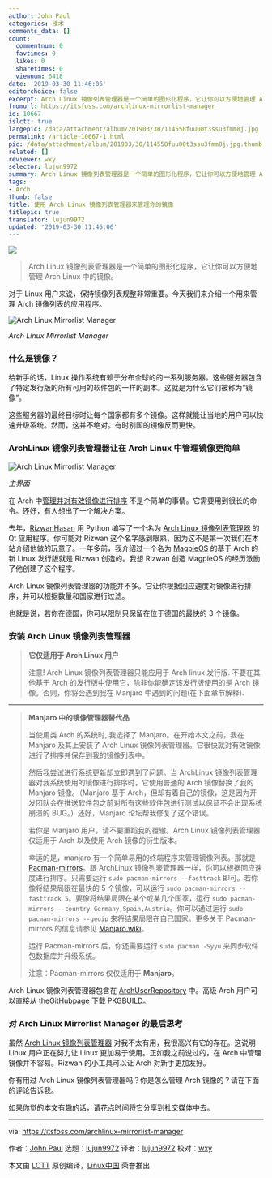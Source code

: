 ```yaml
---
author: John Paul
categories: 技术
comments_data: []
count:
  commentnum: 0
  favtimes: 0
  likes: 0
  sharetimes: 0
  viewnum: 6418
date: '2019-03-30 11:46:06'
editorchoice: false
excerpt: Arch Linux 镜像列表管理器是一个简单的图形化程序，它让你可以方便地管理 Arch Linux 中的镜像。
fromurl: https://itsfoss.com/archlinux-mirrorlist-manager
id: 10667
islctt: true
largepic: /data/attachment/album/201903/30/114558fuu00t3ssu3fmm8j.jpg
permalink: /article-10667-1.html
pic: /data/attachment/album/201903/30/114558fuu00t3ssu3fmm8j.jpg.thumb.jpg
related: []
reviewer: wxy
selector: lujun9972
summary: Arch Linux 镜像列表管理器是一个简单的图形化程序，它让你可以方便地管理 Arch Linux 中的镜像。
tags:
- Arch
thumb: false
title: 使用 Arch Linux 镜像列表管理器来管理你的镜像
titlepic: true
translator: lujun9972
updated: '2019-03-30 11:46:06'
---
```


![](/data/attachment/album/201903/30/114558fuu00t3ssu3fmm8j.jpg)



> 
> Arch Linux 镜像列表管理器是一个简单的图形化程序，它让你可以方便地管理 Arch Linux 中的镜像。
> 
> 
> 


对于 Linux 用户来说，保持镜像列表规整非常重要。今天我们来介绍一个用来管理 Arch 镜像列表的应用程序。


![Arch Linux Mirrorlist Manager](/data/attachment/album/201903/30/114608mv07om9ym088g8m0.png)


*Arch Linux Mirrorlist Manager*


### 什么是镜像？


给新手的话，Linux 操作系统有赖于分布全球的的一系列服务器。这些服务器包含了特定发行版的所有可用的软件包的一样的副本。这就是为什么它们被称为“镜像”。


这些服务器的最终目标时让每个国家都有多个镜像。这样就能让当地的用户可以快速升级系统。然而，这并不绝对。有时别国的镜像反而更快。


### ArchLinux 镜像列表管理器让在 Arch Linux 中管理镜像更简单


![Arch Linux Mirrorlist Manager](/data/attachment/album/201903/30/114610jilmui82oi0898wp.jpg)


*主界面*


在 Arch 中[管理并对有效镜像进行排序](https://wiki.archlinux.org/index.php/Mirrors) 不是个简单的事情。它需要用到很长的命令。还好，有人想出了一个解决方案。


去年，[RizwanHasan](https://github.com/Rizwan-Hasan) 用 Python 编写了一个名为 [Arch Linux 镜像列表管理器](https://github.com/Rizwan-Hasan/ArchLinux-Mirrorlist-Manager) 的 Qt 应用程序。你可能对 Rizwan 这个名字感到眼熟，因为这不是第一次我们在本站介绍他做的玩意了。一年多前，我介绍过一个名为 [MagpieOS](https://itsfoss.com/magpieos/) 的基于 Arch 的新 Linux 发行版就是 Rizwan 创造的。我想 Rizwan 创造 MagpieOS 的经历激励了他创建了这个程序。


Arch Linux 镜像列表管理器的功能并不多。它让你根据回应速度对镜像进行排序，并可以根据数量和国家进行过滤。


也就是说，若你在德国，你可以限制只保留在位于德国的最快的 3 个镜像。


### 安装 Arch Linux 镜像列表管理器



> 
> **它仅适用于 Arch Linux 用户**
> 
> 
> 注意! Arch Linux 镜像列表管理器只能应用于 Arch linux 发行版. 不要在其他基于 Arch 的发行版中使用它，除非你能确定该发行版使用的是 Arch 镜像。否则，你将会遇到我在 Manjaro 中遇到的问题(在下面章节解释).
> 
> 
> 




---



> 
> **Manjaro 中的镜像管理器替代品**
> 
> 
> 当使用类 Arch 的系统时, 我选择了 Manjaro。在开始本文之前，我在 Manjaro 及其上安装了 Arch Linux 镜像列表管理器。它很快就对有效镜像进行了排序并保存到我的镜像列表中。
> 
> 
> 然后我尝试进行系统更新却立即遇到了问题。当 ArchLinux 镜像列表管理器对我系统使用的镜像进行排序时，它使用普通的 Arch 镜像替换了我的 Manjaro 镜像。（Manjaro 基于 Arch，但却有着自己的镜像，这是因为开发团队会在推送软件包之前对所有这些软件包进行测试以保证不会出现系统崩溃的 BUG。）还好，Manjaro 论坛帮我修复了这个错误。
> 
> 
> 若你是 Manjaro 用户，请不要重蹈我的覆辙。Arch Linux 镜像列表管理器 仅适用于 Arch 以及使用 Arch 镜像的衍生版本。
> 
> 
> 幸运的是，manjaro 有一个简单易用的终端程序来管理镜像列表。那就是 [Pacman-mirrors](https://wiki.manjaro.org/index.php?title=Pacman-mirrors)。跟 ArchLinux 镜像列表管理器一样，你可以根据回应速度进行排序。只需要运行 `sudo pacman-mirrors --fasttrack` 即可。若你像将结果局限在最快的 5 个镜像，可以运行 `sudo pacman-mirrors --fasttrack 5`。要像将结果局限在某个或某几个国家，运行 `sudo pacman-mirrors --country Germany,Spain,Austria`。你可以通过运行 `sudo pacman-mirrors --geoip` 来将结果局限在自己国家。更多关于 Pacman-mirrors 的信息请参见 [Manjaro wiki](https://wiki.manjaro.org/index.php?title=Pacman-mirrors)。
> 
> 
> 运行 Pacman-mirrors 后，你还需要运行 `sudo pacman -Syyu` 来同步软件包数据库并升级系统。
> 
> 
> 注意：Pacman-mirrors 仅仅适用于 **Manjaro**。
> 
> 
> 


Arch Linux 镜像列表管理器包含在 [ArchUserRepository](https://aur.archlinux.org/packages/mirrorlist-manager) 中。高级 Arch 用户可以直接从 [theGitHubpage](https://github.com/Rizwan-Hasan/MagpieOS-Packages/tree/master/ArchLinux-Mirrorlist-Manager) 下载 PKGBUILD。


### 对 Arch Linux Mirrorlist Manager 的最后思考


虽然 [Arch Linux 镜像列表管理器](https://github.com/Rizwan-Hasan/ArchLinux-Mirrorlist-Manager) 对我不太有用，我很高兴有它的存在。这说明 Linux 用户正在努力让 Linux 更加易于使用。正如我之前说过的，在 Arch 中管理镜像并不容易。Rizwan 的小工具可以让 Arch 对新手更加友好。


你有用过 Arch Linux 镜像列表管理器吗？你是怎么管理 Arch 镜像的？请在下面的评论告诉我。


如果你觉的本文有趣的话，请花点时间将它分享到社交媒体中去。




---


via: <https://itsfoss.com/archlinux-mirrorlist-manager>


作者：[John Paul](https://itsfoss.com/author/john/) 选题：[lujun9972](https://github.com/lujun9972) 译者：[lujun9972](https://github.com/lujun9972) 校对：[wxy](https://github.com/wxy)


本文由 [LCTT](https://github.com/LCTT/TranslateProject) 原创编译，[Linux中国](https://linux.cn/) 荣誉推出